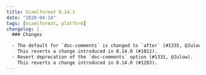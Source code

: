 ```yaml
---
title: Ocamlformat 0.14.1
date: "2020-04-14"
tags: [ocamlformat, platform]
changelog: |
  ### Changes

  - The default for `doc-comments` is changed to `after` (#1335, @Julow).
    This reverts a change introduced in 0.14.0 (#1012).
  - Revert deprecation of the `doc-comments` option (#1331, @Julow).
    This reverts a change introduced in 0.14.0 (#1293).
---
```


